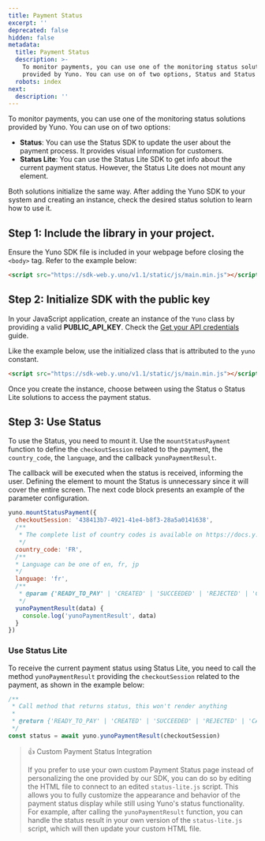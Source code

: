 ```yaml
---
title: Payment Status
excerpt: ''
deprecated: false
hidden: false
metadata:
  title: Payment Status
  description: >-
    To monitor payments, you can use one of the monitoring status solutions
    provided by Yuno. You can use on of two options, Status and Status Lite.
  robots: index
next:
  description: ''
---
```

To monitor payments, you can use one of the monitoring status solutions provided by Yuno. You can use on of two options:

* **Status**: You can use the Status SDK to update the user about the payment process. It provides visual information for customers.
* **Status Lite**: You can use the Status Lite SDK to get info about the current payment status. However, the Status Lite does not mount any element.

Both solutions initialize the same way. After adding the Yuno SDK to your system and creating an instance, check the desired status solution to learn how to use it.

## Step 1: Include the library in your project.

Ensure the Yuno SDK file is included in your webpage before closing the `<body>` tag. Refer to the example below:

```html
<script src="https://sdk-web.y.uno/v1.1/static/js/main.min.js"></script>
```

## Step 2: Initialize SDK with the public key

In your JavaScript application, create an instance of the `Yuno` class by providing a valid **PUBLIC\_API\_KEY**. Check the [Get your API credentials](ref:developers-credentials) guide.

Like the example below, use the initialized class that is attributed to the `yuno` constant.

```html
<script src="https://sdk-web.y.uno/v1.1/static/js/main.min.js"></script>
```

Once you create the instance, choose between using the Status o Status Lite solutions to access the payment status.

## Step 3: Use Status

To use the Status, you need to mount it. Use the `mountStatusPayment` function to define the `checkoutSession` related to the payment, the `country_code`, the `language`, and the callback `yunoPaymentResult`.

The callback will be executed when the status is received, informing the user. Defining the element to mount the Status is unnecessary since it will cover the entire screen. The next code block presents an example of the parameter configuration.

```javascript
yuno.mountStatusPayment({
  checkoutSession: '438413b7-4921-41e4-b8f3-28a5a0141638',
  /**
   * The complete list of country codes is available on https://docs.y.uno/docs/country-coverage-yuno-sdk
   */
  country_code: 'FR',
  /**
  * Language can be one of en, fr, jp
  */
  language: 'fr',
  /**
   * @param {'READY_TO_PAY' | 'CREATED' | 'SUCCEEDED' | 'REJECTED' | 'CANCELLED' | 'ERROR' | 'DECLINED' | 'PENDING' | 'EXPIRED' | 'VERIFIED' | 'REFUNDED'} data
   */
  yunoPaymentResult(data) {
    console.log('yunoPaymentResult', data)
  }
})
```

### Use Status Lite

To receive the current payment status using Status Lite, you need to call the method `yunoPaymentResult` providing the `checkoutSession` related to the payment, as shown in the example below:

```javascript
/**
 * Call method that returns status, this won't render anything
 * 
 * @return {'READY_TO_PAY' | 'CREATED' | 'SUCCEEDED' | 'REJECTED' | 'CANCELLED' | 'ERROR' | 'DECLINED' | 'PENDING' | 'EXPIRED' | 'VERIFIED' | 'REFUNDED'}
 */
const status = await yuno.yunoPaymentResult(checkoutSession)
```

> 👍 Custom Payment Status Integration
>
> If you prefer to use your own custom Payment Status page instead of personalizing the one provided by our SDK, you can do so by editing the HTML file to connect to an edited `status-lite.js` script. This allows you to fully customize the appearance and behavior of the payment status display while still using Yuno's status functionality. For example, after calling the `yunoPaymentResult` function, you can handle the status result in your own version of the `status-lite.js` script, which will then update your custom HTML file.
